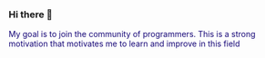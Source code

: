 ### Hi there 👋

<!DOCTYPE html>
<html>
<head>
    <meta charset="UTF-8">
    <meta name="viewport" content="width=device-width, initial-scale=1.0">
    <link rel="stylesheet" href="./style.css" >

</head>

<body>
    <div class="hero"></div>
    <div class="details">
        <p style='color:#180979;'>My goal is to join the community of programmers. 
            This is a strong motivation that motivates me to learn and 
            improve in this field</p>
    </div>
</body>
</html>

<!--
**JAli2000/JAli2000** is a ✨ _special_ ✨ repository because its `README.md` (this file) appears on your GitHub profile.

Here are some ideas to get you started:

- 🔭 I’m currently working on ...
- 🌱 I’m currently learning ...
- 👯 I’m looking to collaborate on ...
- 🤔 I’m looking for help with ...
- 💬 Ask me about ...
- 📫 How to reach me: ...
- 😄 Pronouns: ...
- ⚡ Fun fact: ...
-->
